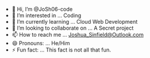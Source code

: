 - 👋 Hi, I’m @JoSh06-code
- 👀 I’m interested in ... Coding
- 🌱 I’m currently learning ... Cloud Web Development
- 💞️ I’m looking to collaborate on ... A Secret project
- 📫 How to reach me ... Joshua_Sinfield@Outlook.com
- 😄 Pronouns: ... He/Him
- ⚡ Fun fact: ... This fact is not all that fun. 

<!---
JoSh06-code/JoSh06-code is a ✨ special ✨ repository because its `README.md` (this file) appears on your GitHub profile.
You can click the Preview link to take a look at your changes.
--->
